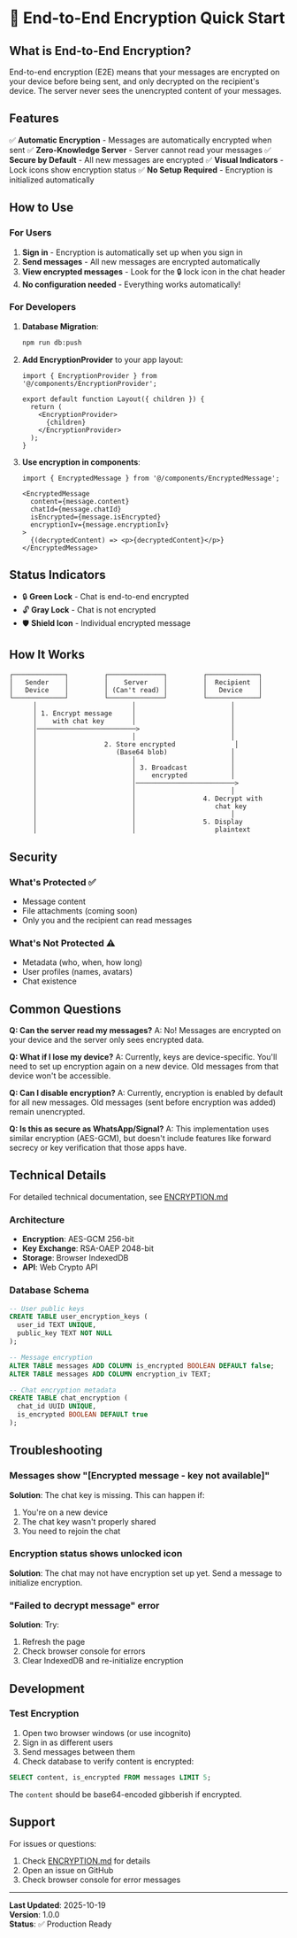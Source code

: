# 🔐 End-to-End Encryption Quick Start

## What is End-to-End Encryption?

End-to-end encryption (E2E) means that your messages are encrypted on your device before being sent, and only decrypted on the recipient's device. The server never sees the unencrypted content of your messages.

## Features

✅ **Automatic Encryption** - Messages are automatically encrypted when sent
✅ **Zero-Knowledge Server** - Server cannot read your messages
✅ **Secure by Default** - All new messages are encrypted
✅ **Visual Indicators** - Lock icons show encryption status
✅ **No Setup Required** - Encryption is initialized automatically

## How to Use

### For Users

1. **Sign in** - Encryption is automatically set up when you sign in
2. **Send messages** - All new messages are encrypted automatically
3. **View encrypted messages** - Look for the 🔒 lock icon in the chat header
4. **No configuration needed** - Everything works automatically!

### For Developers

1. **Database Migration**:
   ```bash
   npm run db:push
   ```

2. **Add EncryptionProvider** to your app layout:
   ```tsx
   import { EncryptionProvider } from '@/components/EncryptionProvider';
   
   export default function Layout({ children }) {
     return (
       <EncryptionProvider>
         {children}
       </EncryptionProvider>
     );
   }
   ```

3. **Use encryption in components**:
   ```tsx
   import { EncryptedMessage } from '@/components/EncryptedMessage';
   
   <EncryptedMessage
     content={message.content}
     chatId={message.chatId}
     isEncrypted={message.isEncrypted}
     encryptionIv={message.encryptionIv}
   >
     {(decryptedContent) => <p>{decryptedContent}</p>}
   </EncryptedMessage>
   ```

## Status Indicators

- 🔒 **Green Lock** - Chat is end-to-end encrypted
- 🔓 **Gray Lock** - Chat is not encrypted
- 🛡️ **Shield Icon** - Individual encrypted message

## How It Works

```
┌─────────────┐         ┌──────────────┐         ┌─────────────┐
│   Sender    │         │    Server    │         │  Recipient  │
│   Device    │         │ (Can't read) │         │   Device    │
└─────────────┘         └──────────────┘         └─────────────┘
      │                        │                        │
      │ 1. Encrypt message     │                        │
      │    with chat key       │                        │
      │─────────────────────────>                       │
      │                        │                        │
      │                 2. Store encrypted               │
      │                    (Base64 blob)                │
      │                        │                        │
      │                        │ 3. Broadcast           │
      │                        │    encrypted           │
      │                        │─────────────────────────>
      │                        │                        │
      │                        │                 4. Decrypt with
      │                        │                    chat key
      │                        │                        │
      │                        │                 5. Display
      │                        │                    plaintext
```

## Security

### What's Protected ✅

- Message content
- File attachments (coming soon)
- Only you and the recipient can read messages

### What's Not Protected ⚠️

- Metadata (who, when, how long)
- User profiles (names, avatars)
- Chat existence

## Common Questions

**Q: Can the server read my messages?**
A: No! Messages are encrypted on your device and the server only sees encrypted data.

**Q: What if I lose my device?**
A: Currently, keys are device-specific. You'll need to set up encryption again on a new device. Old messages from that device won't be accessible.

**Q: Can I disable encryption?**
A: Currently, encryption is enabled by default for all new messages. Old messages (sent before encryption was added) remain unencrypted.

**Q: Is this as secure as WhatsApp/Signal?**
A: This implementation uses similar encryption (AES-GCM), but doesn't include features like forward secrecy or key verification that those apps have.

## Technical Details

For detailed technical documentation, see [ENCRYPTION.md](./ENCRYPTION.md)

### Architecture

- **Encryption**: AES-GCM 256-bit
- **Key Exchange**: RSA-OAEP 2048-bit
- **Storage**: Browser IndexedDB
- **API**: Web Crypto API

### Database Schema

```sql
-- User public keys
CREATE TABLE user_encryption_keys (
  user_id TEXT UNIQUE,
  public_key TEXT NOT NULL
);

-- Message encryption
ALTER TABLE messages ADD COLUMN is_encrypted BOOLEAN DEFAULT false;
ALTER TABLE messages ADD COLUMN encryption_iv TEXT;

-- Chat encryption metadata
CREATE TABLE chat_encryption (
  chat_id UUID UNIQUE,
  is_encrypted BOOLEAN DEFAULT true
);
```

## Troubleshooting

### Messages show "[Encrypted message - key not available]"

**Solution**: The chat key is missing. This can happen if:
1. You're on a new device
2. The chat key wasn't properly shared
3. You need to rejoin the chat

### Encryption status shows unlocked icon

**Solution**: The chat may not have encryption set up yet. Send a message to initialize encryption.

### "Failed to decrypt message" error

**Solution**: Try:
1. Refresh the page
2. Check browser console for errors
3. Clear IndexedDB and re-initialize encryption

## Development

### Test Encryption

1. Open two browser windows (or use incognito)
2. Sign in as different users
3. Send messages between them
4. Check database to verify content is encrypted:

```sql
SELECT content, is_encrypted FROM messages LIMIT 5;
```

The `content` should be base64-encoded gibberish if encrypted.

## Support

For issues or questions:
1. Check [ENCRYPTION.md](./ENCRYPTION.md) for details
2. Open an issue on GitHub
3. Check browser console for error messages

---

**Last Updated**: 2025-10-19  
**Version**: 1.0.0  
**Status**: ✅ Production Ready
